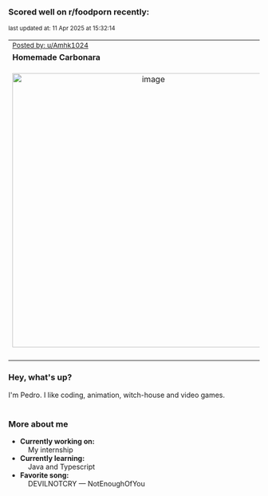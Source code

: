 ### Scored well on r/foodporn recently:

<p align="left"><sub>last updated at: 11 Apr 2025 at 15:32:14</sub></p>

|   |
| --- |
| <sub>[Posted by: u/Amhk1024][source]</sub> |
| **Homemade Carbonara** | 
|<p align="center"> <img alt="image" src="https://i.redd.it/maes48axh3re1.jpeg" width="550" /> </p>|
|   |

### Hey, what's up?

I'm Pedro. I like coding, animation, witch-house and video games.<br><br>

### More about me
- **Currently working on:**  
&nbsp;&nbsp;&nbsp;&nbsp;My internship
- **Currently learning:**  
&nbsp;&nbsp;&nbsp;&nbsp;Java and Typescript
- **Favorite song:**  
&nbsp;&nbsp;&nbsp;&nbsp;DEVILNOTCRY — NotEnoughOfYou<br><br>

  



  
  
  
[linkedin]: https://linkedin.com/in/pedro-h-r-gomes-8a487b14a/
[gmail]: mailto:pilique11@gmail.com
[source]: https://reddit.com/r/FoodPorn/comments/1jkm2dj/homemade_carbonara/
[redditAPI]: https://www.reddit.com/dev/api/